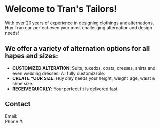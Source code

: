 # Welcome to Tran's Tailors!

With over 20 years of experience in designing clothings and alternations, Huy Tran can perfect even your most challenging alternation and design needs!

## We offer a variety of alternation options for all hapes and sizes:

- **CUSTOMIZED ALTERATION**: Suits, tuxedos, coats, dresses, shirts and even wedding dresses. All fully customizable.
- **CREATE YOUR SIZE**: Huy only needs your height, weight, age, waist & shoe size.
- **RECEIVE QUICKLY**: Your perfect fit is delivered fast.


## Contact 

Email: \
Phone #:
